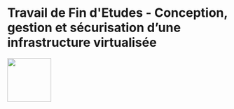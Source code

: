 # Travail de Fin d'Etudes - Conception, gestion et sécurisation d’une infrastructure virtualisée
<img src="https://upload.wikimedia.org/wikipedia/commons/thumb/2/24/Ansible_logo.svg/1200px-Ansible_logo.svg.png" width="100" height="100">
